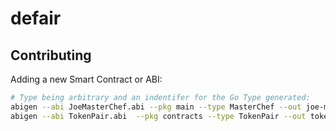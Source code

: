 # defair

## Contributing
Adding a new Smart Contract or ABI:
```bash
# Type being arbitrary and an indentifer for the Go Type generated:
abigen --abi JoeMasterChef.abi --pkg main --type MasterChef --out joe-masterchef-v2.go
abigen --abi TokenPair.abi  --pkg contracts --type TokenPair --out token-pair.go
```
